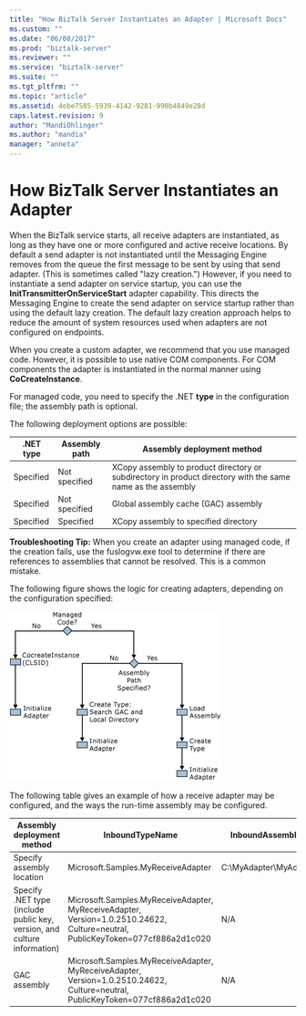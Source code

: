 ```yaml
---
title: "How BizTalk Server Instantiates an Adapter | Microsoft Docs"
ms.custom: ""
ms.date: "06/08/2017"
ms.prod: "biztalk-server"
ms.reviewer: ""
ms.service: "biztalk-server"
ms.suite: ""
ms.tgt_pltfrm: ""
ms.topic: "article"
ms.assetid: 4ebe7585-5939-4142-9281-990b4849e28d
caps.latest.revision: 9
author: "MandiOhlinger"
ms.author: "mandia"
manager: "anneta"
---
```

# How BizTalk Server Instantiates an Adapter
When the BizTalk service starts, all receive adapters are instantiated, as long as they have one or more configured and active receive locations. By default a send adapter is not instantiated until the Messaging Engine removes from the queue the first message to be sent by using that send adapter. (This is sometimes called "lazy creation.") However, if you need to instantiate a send adapter on service startup, you can use the **InitTransmitterOnServiceStart** adapter capability. This directs the Messaging Engine to create the send adapter on service startup rather than using the default lazy creation. The default lazy creation approach helps to reduce the amount of system resources used when adapters are not configured on endpoints.  
  
 When you create a custom adapter, we recommend that you use managed code. However, it is possible to use native COM components. For COM components the adapter is instantiated in the normal manner using **CoCreateInstance**.  
  
 For managed code, you need to specify the .NET **type** in the configuration file; the assembly path is optional.  
  
 The following deployment options are possible:  
  
|.NET type|Assembly path|Assembly deployment method|  
|---------------|-------------------|--------------------------------|  
|Specified|Not specified|XCopy assembly to product directory or subdirectory in product directory with the same name as the assembly|  
|Specified|Not specified|Global assembly cache (GAC) assembly|  
|Specified|Specified|XCopy assembly to specified directory|  
  
 **Troubleshooting Tip:** When you create an adapter using managed code, if the creation fails, use the fuslogvw.exe tool to determine if there are references to assemblies that cannot be resolved. This is a common mistake.  
  
 The following figure shows the logic for creating adapters, depending on the configuration specified:  
  
 ![](../core/media/initializingtheadapter.gif "InitializingTheAdapter")  
  
 The following table gives an example of how a receive adapter may be configured, and the ways the run-time assembly may be configured.  
  
|Assembly deployment method|InboundTypeName|InboundAssemblyPath|  
|--------------------------------|---------------------|-------------------------|  
|Specify assembly location|Microsoft.Samples.MyReceiveAdapter|C:\MyAdapter\MyAdapter.dll|  
|Specify .NET type (include public key, version, and culture information)|Microsoft.Samples.MyReceiveAdapter, MyReceiveAdapter, Version=1.0.2510.24622, Culture=neutral, PublicKeyToken=077cf886a2d1c020|N/A|  
|GAC assembly|Microsoft.Samples.MyReceiveAdapter, MyReceiveAdapter, Version=1.0.2510.24622, Culture=neutral, PublicKeyToken=077cf886a2d1c020|N/A|